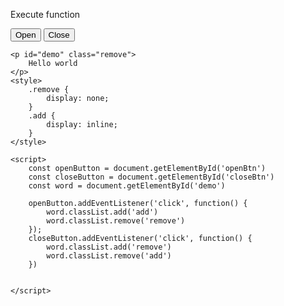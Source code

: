 <!DOCTYPE html>
<html lang="en">
<head>
    <meta charset="UTF-8">
    <meta name="viewport" content="width=device-width, initial-scale=1.0">
    <title>Document</title>
</head>
<body>
    <p>
        Execute function
    </p>
    <button id="openBtn">Open</button>
    <button id="closeBtn">Close</button>

    <p id="demo" class="remove">
        Hello world
    </p>
    <style>
        .remove {
            display: none;
        }
        .add {
            display: inline;
        }
    </style>

    <script>
        const openButton = document.getElementById('openBtn')
        const closeButton = document.getElementById('closeBtn')
        const word = document.getElementById('demo')

        openButton.addEventListener('click', function() {
            word.classList.add('add')
            word.classList.remove('remove')
        });
        closeButton.addEventListener('click', function() {
            word.classList.add('remove')
            word.classList.remove('add')
        })

        
    </script>
</body>
</html>
